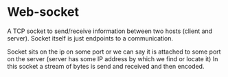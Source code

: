 # Web-socket
A TCP socket to send/receive information between two hosts (client and server).
Socket itself is just endpoints to a communication.

Socket sits on the ip on some port or we can say it is attached to some port on the server (server has some IP address by which we find or locate it)
In this socket a stream of bytes is send and received and then encoded.
